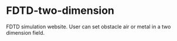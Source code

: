 # FDTD-two-dimension
FDTD simulation website. User can set obstacle air or metal in a two dimension field.
